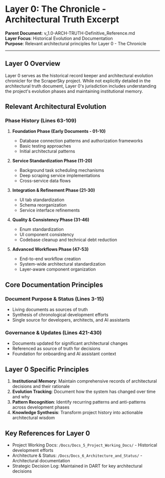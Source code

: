 # Layer 0: The Chronicle - Architectural Truth Excerpt

**Parent Document**: v_1.0-ARCH-TRUTH-Definitive_Reference.md  
**Layer Focus**: Historical Evolution and Documentation  
**Purpose**: Relevant architectural principles for Layer 0 - The Chronicle

---

## Layer 0 Overview

Layer 0 serves as the historical record keeper and architectural evolution chronicler for the ScraperSky project. While not explicitly detailed in the architectural truth document, Layer 0's jurisdiction includes understanding the project's evolution phases and maintaining institutional memory.

## Relevant Architectural Evolution

### Phase History (Lines 63-109)

1. **Foundation Phase (Early Documents - 01-10)**
   - Database connection patterns and authorization frameworks
   - Basic testing approaches
   - Initial architectural patterns

2. **Service Standardization Phase (11-20)**
   - Background task scheduling mechanisms
   - Deep scraping service implementations
   - Cross-service data flows

3. **Integration & Refinement Phase (21-30)**
   - UI tab standardization
   - Schema reorganization
   - Service interface refinements

4. **Quality & Consistency Phase (31-46)**
   - Enum standardization
   - UI component consistency
   - Codebase cleanup and technical debt reduction

5. **Advanced Workflows Phase (47-53)**
   - End-to-end workflow creation
   - System-wide architectural standardization
   - Layer-aware component organization

## Core Documentation Principles

### Document Purpose & Status (Lines 3-15)
- Living documents as sources of truth
- Synthesis of chronological development efforts
- Single source for developers, architects, and AI assistants

### Governance & Updates (Lines 421-430)
- Documents updated for significant architectural changes
- Referenced as source of truth for decisions
- Foundation for onboarding and AI assistant context

## Layer 0 Specific Principles

1. **Institutional Memory**: Maintain comprehensive records of architectural decisions and their rationale
2. **Evolution Tracking**: Document how the system has changed over time and why
3. **Pattern Recognition**: Identify recurring patterns and anti-patterns across development phases
4. **Knowledge Synthesis**: Transform project history into actionable architectural wisdom

## Key References for Layer 0

- Project Working Docs: `/Docs/Docs_5_Project_Working_Docs/` - Historical development efforts
- Architecture & Status: `/Docs/Docs_6_Architecture_and_Status/` - Architectural documentation
- Strategic Decision Log: Maintained in DART for key architectural decisions